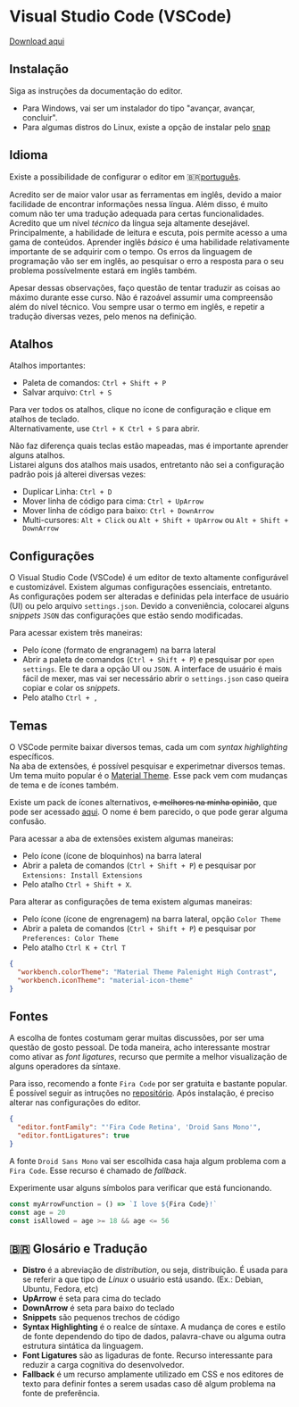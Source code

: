 # Visual Studio Code (VSCode)

[Download aqui](https://code.visualstudio.com/)

## Instalação

Siga as instruções da documentação do editor.

- Para Windows, vai ser um instalador do tipo "avançar, avançar, concluir".
- Para algumas distros do Linux, existe a opção de instalar pelo [snap](https://snapcraft.io/code)

## Idioma

Existe a possibilidade de configurar o editor em :brazil:[português](https://marketplace.visualstudio.com/items?itemName=MS-CEINTL.vscode-language-pack-pt-BR).

Acredito ser de maior valor usar as ferramentas em inglês, devido a maior facilidade de encontrar informações nessa língua. Além disso, é muito comum não ter uma tradução adequada para certas funcionalidades. Acredito que um nível _técnico_ da língua seja altamente desejável. Principalmente, a habilidade de leitura e escuta, pois permite acesso a uma gama de conteúdos. Aprender inglês _básico_ é uma habilidade relativamente importante de se adquirir com o tempo. Os erros da linguagem de programação vão ser em inglês, ao pesquisar o erro a resposta para o seu problema possívelmente estará em inglês também.

Apesar dessas observações, faço questão de tentar traduzir as coisas ao máximo durante esse curso. Não é razoável assumir uma compreensão além do nível técnico. Vou sempre usar o termo em inglês, e repetir a tradução diversas vezes, pelo menos na definição.

## Atalhos

Atalhos importantes:

- Paleta de comandos: `Ctrl + Shift + P`
- Salvar arquivo: `Ctrl + S`

Para ver todos os atalhos, clique no ícone de configuração e clique em atalhos de teclado.  
Alternativamente, use `Ctrl + K Ctrl + S` para abrir.

Não faz diferença quais teclas estão mapeadas, mas é importante aprender alguns atalhos.  
Listarei alguns dos atalhos mais usados, entretanto não sei a configuração padrão pois já alterei diversas vezes:

- Duplicar Linha: `Ctrl + D`
- Mover linha de código para cima: `Ctrl + UpArrow`
- Mover linha de código para baixo: `Ctrl + DownArrow`
- Multi-cursores: `Alt + Click` ou `Alt + Shift + UpArrow` ou `Alt + Shift + DownArrow`

## Configurações

O Visual Studio Code (VSCode) é um editor de texto altamente configurável e customizável. Existem algumas configurações essenciais, entretanto.  
As configurações podem ser alteradas e definidas pela interface de usuário (UI) ou pelo arquivo `settings.json`. Devido a conveniência, colocarei alguns _snippets_ `JSON` das configurações que estão sendo modificadas.

Para acessar existem três maneiras:

- Pelo ícone (formato de engranagem) na barra lateral
- Abrir a paleta de comandos (`Ctrl + Shift + P`) e pesquisar por `open settings`. Ele te dara a opção UI ou `JSON`. A interface de usuário é mais fácil de mexer, mas vai ser necessário abrir o `settings.json` caso queira copiar e colar os _snippets_.
- Pelo atalho `Ctrl + ,`

## Temas

O VSCode permite baixar diversos temas, cada um com _syntax highlighting_ específicos.  
Na aba de extensões, é possível pesquisar e experimetnar diversos temas. Um tema muito popular é o [Material Theme](https://marketplace.visualstudio.com/items?itemName=Equinusocio.vsc-material-theme). Esse pack vem com mudanças de tema e de ícones também.

Existe um pack de ícones alternativos, ~~e melhores na minha opinião~~, que pode ser acessado [aqui](https://marketplace.visualstudio.com/items?itemName=PKief.material-icon-theme). O nome é bem parecido, o que pode gerar alguma confusão.

Para acessar a aba de extensões existem algumas maneiras:

- Pelo ícone (ícone de bloquinhos) na barra lateral
- Abrir a paleta de comandos (`Ctrl + Shift + P`) e pesquisar por `Extensions: Install Extensions`
- Pelo atalho `Ctrl + Shift + X`.

Para alterar as configurações de tema existem algumas maneiras:

- Pelo ícone (ícone de engrenagem) na barra lateral, opção `Color Theme`
- Abrir a paleta de comandos (`Ctrl + Shift + P`) e pesquisar por `Preferences: Color Theme`
- Pelo atalho `Ctrl K + Ctrl T`

```json
{
  "workbench.colorTheme": "Material Theme Palenight High Contrast",
  "workbench.iconTheme": "material-icon-theme"
}
```

## Fontes

A escolha de fontes costumam gerar muitas discussões, por ser uma questão de gosto pessoal. De toda maneira, acho interessante mostrar como ativar as _font ligatures_, recurso que permite a melhor visualização de alguns operadores da síntaxe.

Para isso, recomendo a fonte `Fira Code` por ser gratuita e bastante popular. É possível seguir as intruções no [repositório](https://github.com/tonsky/FiraCode). Após instalação, é preciso alterar nas configurações do editor.

```json
{
  "editor.fontFamily": "'Fira Code Retina', 'Droid Sans Mono'",
  "editor.fontLigatures": true
}
```

A fonte `Droid Sans Mono` vai ser escolhida casa haja algum problema com a `Fira Code`. Esse recurso é chamado de _fallback_.

Experimente usar alguns símbolos para verificar que está funcionando.

```javascript
const myArrowFunction = () => `I love ${Fira Code}!`
const age = 20
const isAllowed = age >= 18 && age <= 56
```

## :brazil: Glosário e Tradução

- **Distro** é a abreviação de _distribution_, ou seja, distribuição. É usada para se referir a que tipo de _Linux_ o usuário está usando. (Ex.: Debian, Ubuntu, Fedora, etc)
- **UpArrow** é seta para cima do teclado
- **DownArrow** é seta para baixo do teclado
- **Snippets** são pequenos trechos de código
- **Syntax Highlighting** é o realce de síntaxe. A mudança de cores e estilo de fonte dependendo do tipo de dados, palavra-chave ou alguma outra estrutura sintática da linguagem.
- **Font Ligatures** são as ligaduras de fonte. Recurso interessante para reduzir a carga cognitiva do desenvolvedor.
- **Fallback** é um recurso amplamente utilizado em CSS e nos editores de texto para definir fontes a serem usadas caso dê algum problema na fonte de preferência.
